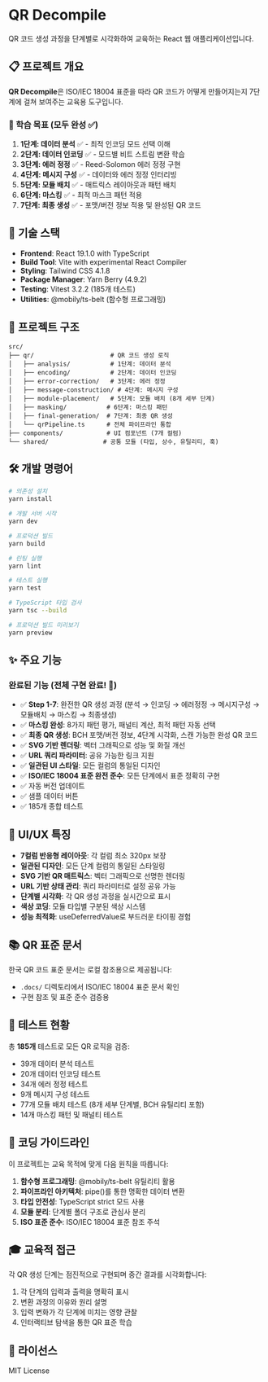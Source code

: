 # QR Decompile

QR 코드 생성 과정을 단계별로 시각화하여 교육하는 React 웹 애플리케이션입니다.

## 📋 프로젝트 개요

**QR Decompile**은 ISO/IEC 18004 표준을 따라 QR 코드가 어떻게 만들어지는지 7단계에 걸쳐 보여주는 교육용 도구입니다.

### 🎯 학습 목표 (모두 완성 ✅)
1. **1단계: 데이터 분석** ✅ - 최적 인코딩 모드 선택 이해
2. **2단계: 데이터 인코딩** ✅ - 모드별 비트 스트림 변환 학습
3. **3단계: 에러 정정** ✅ - Reed-Solomon 에러 정정 구현
4. **4단계: 메시지 구성** ✅ - 데이터와 에러 정정 인터리빙
5. **5단계: 모듈 배치** ✅ - 매트릭스 레이아웃과 패턴 배치
6. **6단계: 마스킹** ✅ - 최적 마스크 패턴 적용
7. **7단계: 최종 생성** ✅ - 포맷/버전 정보 적용 및 완성된 QR 코드

## 🚀 기술 스택

- **Frontend**: React 19.1.0 with TypeScript
- **Build Tool**: Vite with experimental React Compiler
- **Styling**: Tailwind CSS 4.1.8
- **Package Manager**: Yarn Berry (4.9.2)
- **Testing**: Vitest 3.2.2 (185개 테스트)
- **Utilities**: @mobily/ts-belt (함수형 프로그래밍)

## 📁 프로젝트 구조

```
src/
├── qr/                     # QR 코드 생성 로직
│   ├── analysis/           # 1단계: 데이터 분석
│   ├── encoding/           # 2단계: 데이터 인코딩
│   ├── error-correction/   # 3단계: 에러 정정
│   ├── message-construction/ # 4단계: 메시지 구성
│   ├── module-placement/   # 5단계: 모듈 배치 (8개 세부 단계)
│   ├── masking/           # 6단계: 마스킹 패턴
│   ├── final-generation/  # 7단계: 최종 QR 생성
│   └── qrPipeline.ts      # 전체 파이프라인 통합
├── components/            # UI 컴포넌트 (7개 컬럼)
└── shared/               # 공통 모듈 (타입, 상수, 유틸리티, 훅)
```

## 🛠️ 개발 명령어

```bash
# 의존성 설치
yarn install

# 개발 서버 시작
yarn dev

# 프로덕션 빌드
yarn build

# 린팅 실행
yarn lint

# 테스트 실행
yarn test

# TypeScript 타입 검사
yarn tsc --build

# 프로덕션 빌드 미리보기
yarn preview
```

## ✨ 주요 기능

### 완료된 기능 (전체 구현 완료! 🎉)
- ✅ **Step 1-7**: 완전한 QR 생성 과정 (분석 → 인코딩 → 에러정정 → 메시지구성 → 모듈배치 → 마스킹 → 최종생성)
- ✅ **마스킹 완성**: 8가지 패턴 평가, 패널티 계산, 최적 패턴 자동 선택
- ✅ **최종 QR 생성**: BCH 포맷/버전 정보, 4단계 시각화, 스캔 가능한 완성 QR 코드
- ✅ **SVG 기반 렌더링**: 벡터 그래픽으로 성능 및 화질 개선
- ✅ **URL 쿼리 파라미터**: 공유 가능한 링크 지원
- ✅ **일관된 UI 스타일**: 모든 컬럼의 통일된 디자인
- ✅ **ISO/IEC 18004 표준 완전 준수**: 모든 단계에서 표준 정확히 구현
- ✅ 자동 버전 업데이트
- ✅ 샘플 데이터 버튼
- ✅ 185개 종합 테스트

## 🎨 UI/UX 특징

- **7컬럼 반응형 레이아웃**: 각 컬럼 최소 320px 보장
- **일관된 디자인**: 모든 단계 컬럼의 통일된 스타일링
- **SVG 기반 QR 매트릭스**: 벡터 그래픽으로 선명한 렌더링
- **URL 기반 상태 관리**: 쿼리 파라미터로 설정 공유 가능
- **단계별 시각화**: 각 QR 생성 과정을 실시간으로 표시
- **색상 코딩**: 모듈 타입별 구분된 색상 시스템
- **성능 최적화**: useDeferredValue로 부드러운 타이핑 경험

## 📚 QR 표준 문서

한국 QR 코드 표준 문서는 로컬 참조용으로 제공됩니다:
- `.docs/` 디렉토리에서 ISO/IEC 18004 표준 문서 확인
- 구현 참조 및 표준 준수 검증용

## 🧪 테스트 현황

총 **185개** 테스트로 모든 QR 로직을 검증:
- 39개 데이터 분석 테스트
- 20개 데이터 인코딩 테스트  
- 34개 에러 정정 테스트
- 9개 메시지 구성 테스트
- 77개 모듈 배치 테스트 (8개 세부 단계별, BCH 유틸리티 포함)
- 14개 마스킹 패턴 및 패널티 테스트

## 📖 코딩 가이드라인

이 프로젝트는 교육 목적에 맞게 다음 원칙을 따릅니다:

1. **함수형 프로그래밍**: @mobily/ts-belt 유틸리티 활용
2. **파이프라인 아키텍처**: pipe()를 통한 명확한 데이터 변환
3. **타입 안전성**: TypeScript strict 모드 사용
4. **모듈 분리**: 단계별 폴더 구조로 관심사 분리
5. **ISO 표준 준수**: ISO/IEC 18004 표준 참조 주석

## 🎓 교육적 접근

각 QR 생성 단계는 점진적으로 구현되며 중간 결과를 시각화합니다:
1. 각 단계의 입력과 출력을 명확히 표시
2. 변환 과정의 이유와 원리 설명
3. 입력 변화가 각 단계에 미치는 영향 관찰
4. 인터랙티브 탐색을 통한 QR 표준 학습

## 📄 라이선스

MIT License
